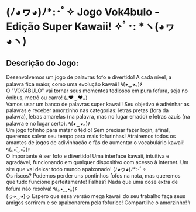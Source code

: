 # (ﾉ◕ヮ◕)ﾉ*:･ﾟ✧ Jogo Vok4bulo - Edição Super Kawaii! ✧ﾟ･: *ヽ(◕ヮ◕ヽ)

## Descrição do Jogo:

Desenvolvemos um jogo de palavras fofo e divertido! A cada nível, a palavra fica maior, como uma evolução kawaii! ٩(◕‿◕｡)۶ \
O "VOK4BULO" vai tornar seus momentos tediosos em pura fofura, seja no ônibus, metrô ou carro! (｡♥‿♥｡) \
Vamos usar um banco de palavras super kawaii! Seu objetivo é adivinhar as palavras e receber amorzinho nas categorias: letras pretas (fora da palavra), letras amarelas (na palavra, mas no lugar errado) e letras azuis (na palavra e no lugar certo). ٩(◕‿◕｡)۶ \
Um jogo fofinho para matar o tédio! Sem precisar fazer login, afinal, queremos salvar seu tempo para mais fofurinhas! Atrairemos todos os amantes de jogos de adivinhação e fãs de aumentar o vocabulário kawaii! ٩(｡•́‿•̀｡)۶ \
O importante é ser fofo e divertido! Uma interface kawaii, intuitiva e agradável, funcionando em qualquer dispositivo com acesso à internet. Um site que vai deixar todo mundo apaixonado! (ﾉ◕ヮ◕)ﾉ*:･ﾟ✧ \
Os riscos? Podemos perder uns pontinhos fofos na nota, mas queremos que tudo funcione perfeitamente! Falhas? Nada que uma dose extra de fofura não resolva! ٩(｡•́‿•̀｡)۶ \
(っ◕‿◕)っ Espero que essa versão mega kawaii do seu trabalho faça seus amigos sorrirem e se apaixonarem pela fofurice! Compartilhe o amorzinho! \
